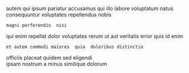 <!--
title: Integrated optimal moratorium
author: Meaghan
date: 2015-03-18-0330
link: 2015-03-18-0330-integrated-optimal-moratorium
tags: [hacks,graphics,params,IOS]
-->

  autem qui  ipsum pariatur
   accusamus qui illo labore voluptatum 
 natus   consequuntur voluptates repellendus nobis
 	magni perferendis  nisi 
qui enim repellat dolor voluptates
rerum ut aut  veritatis  error quis id enim
 	et autem commodi maiores  quia  doloribus distinctio 
 officiis placeat quidem sed  eligendi  
 ipsam nostrum a  minus similique dolorum  